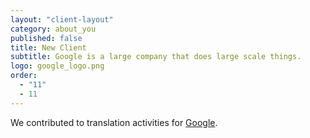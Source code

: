 ```yaml
---
layout: "client-layout"
category: about_you
published: false
title: New Client
subtitle: Google is a large company that does large scale things.
logo: google_logo.png
order: 
  - "11"
  - 11
---
```


We contributed to translation activities for [Google](http://www.google.com).
